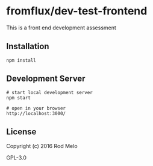# fromflux/dev-test-frontend

This is a front end development assessment

## Installation

```
npm install
```

## Development Server
```
# start local development server
npm start

# open in your browser
http://localhost:3000/
```

## License

Copyright (c) 2016 Rod Melo

GPL-3.0